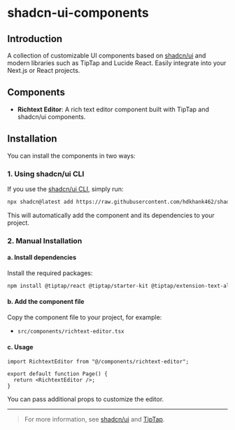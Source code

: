 # shadcn-ui-components

## Introduction

A collection of customizable UI components based on [shadcn/ui](https://ui.shadcn.com/) and modern libraries such as TipTap and Lucide React. Easily integrate into your Next.js or React projects.

## Components

- **Richtext Editor**: A rich text editor component built with TipTap and shadcn/ui components.

## Installation

You can install the components in two ways:

### 1. Using shadcn/ui CLI

If you use the [shadcn/ui CLI](https://ui.shadcn.com/docs/cli/usage), simply run:

```bash
npx shadcn@latest add https://raw.githubusercontent.com/hdkhank462/shadcn-ui-components/refs/heads/master/public/r/richtext-editor.json
```

This will automatically add the component and its dependencies to your project.

### 2. Manual Installation

#### a. Install dependencies

Install the required packages:

```bash
npm install @tiptap/react @tiptap/starter-kit @tiptap/extension-text-align lucide-react class-variance-authority
```

#### b. Add the component file

Copy the component file to your project, for example:

- `src/components/richtext-editor.tsx`

#### c. Usage

```tsx
import RichtextEditor from "@/components/richtext-editor";

export default function Page() {
  return <RichtextEditor />;
}
```

You can pass additional props to customize the editor.

---

> For more information, see [shadcn/ui](https://ui.shadcn.com/) and [TipTap](https://tiptap.dev/).
